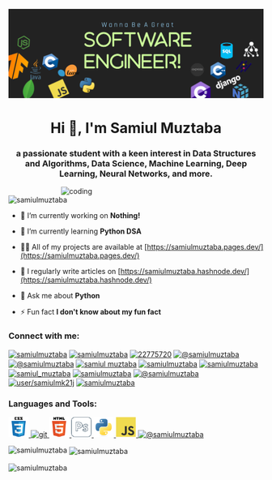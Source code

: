 ![logo](https://raw.githubusercontent.com/SamiulMuztaba/SamiulMuztaba/main/github%20banner.png)
<h1 align="center">Hi 👋, I'm Samiul Muztaba</h1>
<h3 align="center">a passionate student with a keen interest in Data Structures and Algorithms, Data Science, Machine Learning, Deep Learning, Neural Networks, and more.</h3>
<img align="right" width="400" alt="coding" src="https://camo.githubusercontent.com/c1dcb74cc1c1835b1d716f5051499a2814c683c806b15f04b0eba492863703e9/68747470733a2f2f63646e2e6472696262626c652e636f6d2f75736572732f3733303730332f73637265656e73686f74732f363538313234332f6176656e746f2e676966"></img>

<p align="left"> <img src="https://komarev.com/ghpvc/?username=samiulmuztaba&label=Profile%20views&color=0e75b6&style=flat" alt="samiulmuztaba" /> </p>

- 🔭 I’m currently working on **Nothing!**

- 🌱 I’m currently learning **Python DSA**
  
- 👨‍💻 All of my projects are available at [https://samiulmuztaba.pages.dev/](https://samiulmuztaba.pages.dev/)

- 📝 I regularly write articles on [https://samiulmuztaba.hashnode.dev/](https://samiulmuztaba.hashnode.dev/)

- 💬 Ask me about **Python**

- ⚡ Fun fact **I don't know about my fun fact**

<h3 align="left">Connect with me:</h3>
<p align="left">
<a href="https://codepen.io/samiulmuztaba" target="blank"><img align="center" src="https://raw.githubusercontent.com/rahuldkjain/github-profile-readme-generator/master/src/images/icons/Social/codepen.svg" alt="samiulmuztaba" height="30" width="40" /></a>
<a href="https://dev.to/samiulmuztaba" target="blank"><img align="center" src="https://raw.githubusercontent.com/rahuldkjain/github-profile-readme-generator/master/src/images/icons/Social/devto.svg" alt="samiulmuztaba" height="30" width="40" /></a>
<a href="https://stackoverflow.com/users/22775720" target="blank"><img align="center" src="https://raw.githubusercontent.com/rahuldkjain/github-profile-readme-generator/master/src/images/icons/Social/stack-overflow.svg" alt="22775720" height="30" width="40" /></a>
<a href="https://hashnode.com/@samiulmuztaba" target="blank"><img align="center" src="https://raw.githubusercontent.com/rahuldkjain/github-profile-readme-generator/master/src/images/icons/Social/hashnode.svg" alt="@samiulmuztaba" height="30" width="40" /></a>
<a href="https://medium.com/@samiulmuztaba" target="blank"><img align="center" src="https://raw.githubusercontent.com/rahuldkjain/github-profile-readme-generator/master/src/images/icons/Social/medium.svg" alt="@samiulmuztaba" height="30" width="40" /></a>
<a href="https://www.youtube.com/c/samiul muztaba" target="blank"><img align="center" src="https://raw.githubusercontent.com/rahuldkjain/github-profile-readme-generator/master/src/images/icons/Social/youtube.svg" alt="samiul muztaba" height="30" width="40" /></a>
<a href="https://www.codechef.com/users/samiulmuztaba" target="blank"><img align="center" src="https://cdn.jsdelivr.net/npm/simple-icons@3.1.0/icons/codechef.svg" alt="samiulmuztaba" height="30" width="40" /></a>
<a href="https://www.hackerrank.com/samiulmuztaba" target="blank"><img align="center" src="https://raw.githubusercontent.com/rahuldkjain/github-profile-readme-generator/master/src/images/icons/Social/hackerrank.svg" alt="samiulmuztaba" height="30" width="40" /></a>
<a href="https://codeforces.com/profile/samiul_muztaba" target="blank"><img align="center" src="https://raw.githubusercontent.com/rahuldkjain/github-profile-readme-generator/master/src/images/icons/Social/codeforces.svg" alt="samiul_muztaba" height="30" width="40" /></a>
<a href="https://www.leetcode.com/samiulmuztaba" target="blank"><img align="center" src="https://raw.githubusercontent.com/rahuldkjain/github-profile-readme-generator/master/src/images/icons/Social/leet-code.svg" alt="samiulmuztaba" height="30" width="40" /></a>
<a href="https://www.hackerearth.com/@samiulmuztaba" target="blank"><img align="center" src="https://raw.githubusercontent.com/rahuldkjain/github-profile-readme-generator/master/src/images/icons/Social/hackerearth.svg" alt="@samiulmuztaba" height="30" width="40" /></a>
<a href="https://auth.geeksforgeeks.org/user/user/samiulmk21j" target="blank"><img align="center" src="https://raw.githubusercontent.com/rahuldkjain/github-profile-readme-generator/master/src/images/icons/Social/geeks-for-geeks.svg" alt="user/samiulmk21j" height="30" width="40" /></a>
<a href="https://www.topcoder.com/members/samiulmuztaba" target="blank"><img align="center" src="https://raw.githubusercontent.com/rahuldkjain/github-profile-readme-generator/master/src/images/icons/Social/topcoder.svg" alt="samiulmuztaba" height="30" width="40" /></a>
</p>

<h3 align="left">Languages and Tools:</h3>
<p align="left"> <a href="https://www.w3schools.com/css/" target="_blank" rel="noreferrer"> <img src="https://raw.githubusercontent.com/devicons/devicon/master/icons/css3/css3-original-wordmark.svg" alt="css3" width="40" height="40"/> </a> <a href="https://git-scm.com/" target="_blank" rel="noreferrer"> <img src="https://www.vectorlogo.zone/logos/git-scm/git-scm-icon.svg" alt="git" width="40" height="40"/> </a> <a href="https://www.w3.org/html/" target="_blank" rel="noreferrer"> <img src="https://raw.githubusercontent.com/devicons/devicon/master/icons/html5/html5-original-wordmark.svg" alt="html5" width="40" height="40"/> </a> <a href="https://www.photoshop.com/en" target="_blank" rel="noreferrer"> <img src="https://raw.githubusercontent.com/devicons/devicon/master/icons/photoshop/photoshop-line.svg" alt="photoshop" width="40" height="40"/> </a> <a href="https://www.python.org" target="_blank" rel="noreferrer"> <img src="https://raw.githubusercontent.com/devicons/devicon/master/icons/python/python-original.svg" alt="python" width="40" height="40"/> </a> <a href="https://developer.mozilla.org/en-US/docs/Web/JavaScript" target="_blank" rel="noreferrer"> <img src="https://raw.githubusercontent.com/devicons/devicon/master/icons/javascript/javascript-original.svg" alt="javascript" width="40" height="40"/> </a> <a href="https://code.visualstudio.com/" target="blank"><img src="https://upload.wikimedia.org/wikipedia/commons/9/9a/Visual_Studio_Code_1.35_icon.svg" alt="@samiulmuztaba" height="40" width="40" /></a> </p>

<p><img align="left" src="https://github-readme-stats.vercel.app/api/top-langs?username=samiulmuztaba&show_icons=true&locale=en&layout=compact" alt="samiulmuztaba" /></p>

<p>&nbsp;<img align="center" src="https://github-readme-stats.vercel.app/api?username=samiulmuztaba&show_icons=true&locale=en" alt="samiulmuztaba" /></p>

<p><img align="center" src="https://github-readme-streak-stats.herokuapp.com/?user=samiulmuztaba&" alt="samiulmuztaba" /></p>
